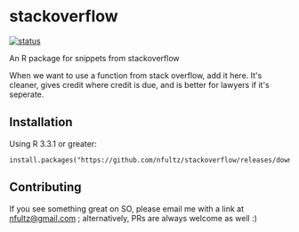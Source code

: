 # stackoverflow

[![status](https://tinyverse.netlify.com/badge/stackoverflow)](https://CRAN.R-project.org/package=stackoverflow)

An R package for snippets from stackoverflow

When we want to use a function from stack overflow, add it here. It's cleaner,
gives credit where credit is due, and is better for lawyers if it's seperate.

## Installation

Using R 3.3.1 or greater:

    install.packages("https://github.com/nfultz/stackoverflow/releases/download/v0.1.2/stackoverflow_0.1.2.tar.gz")


## Contributing

If you see something great on SO, please email me with a link at nfultz@gmail.com ; 
alternatively, PRs are always welcome as well :)